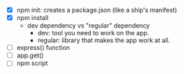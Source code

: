 - [X] npm init: creates a package.json (like a ship's manifest)
- [X] npm install
    - dev dependency vs "regular" dependency
        - dev: tool you need to work on the app.
        - regular: library that makes the app work at all.
- [ ] express() function
- [ ] app.get()
- [ ] npm script
